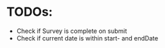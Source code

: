 # TODOs:

- Check if Survey is complete on submit
- Check if current date is within start- and endDate
